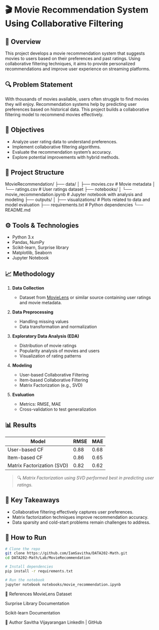 # 🎬 Movie Recommendation System Using Collaborative Filtering

## 📌 Overview
This project develops a movie recommendation system that suggests movies to users based on their preferences and past ratings. Using collaborative filtering techniques, it aims to provide personalized recommendations and improve user experience on streaming platforms.

## 🔍 Problem Statement
With thousands of movies available, users often struggle to find movies they will enjoy. Recommendation systems help by predicting user preferences based on historical data. This project builds a collaborative filtering model to recommend movies effectively.

## 🧠 Objectives
- Analyze user rating data to understand preferences.
- Implement collaborative filtering algorithms.
- Evaluate the recommendation system’s accuracy.
- Explore potential improvements with hybrid methods.

## 📂 Project Structure
MovieRecommendation/
├── data/
│ ├── movies.csv # Movie metadata
│ └── ratings.csv # User ratings dataset
├── notebooks/
│ └── movie_recommendation.ipynb # Jupyter notebook with analysis and modeling
├── outputs/
│ ├── visualizations/ # Plots related to data and model evaluation
├── requirements.txt # Python dependencies
└── README.md


## ⚙️ Tools & Technologies
- Python 3.x
- Pandas, NumPy
- Scikit-learn, Surprise library
- Matplotlib, Seaborn
- Jupyter Notebook

## 📈 Methodology

1. **Data Collection**
   - Dataset from [MovieLens](https://grouplens.org/datasets/movielens/) or similar source containing user ratings and movie metadata.

2. **Data Preprocessing**
   - Handling missing values
   - Data transformation and normalization

3. **Exploratory Data Analysis (EDA)**
   - Distribution of movie ratings
   - Popularity analysis of movies and users
   - Visualization of rating patterns

4. **Modeling**
   - User-based Collaborative Filtering
   - Item-based Collaborative Filtering
   - Matrix Factorization (e.g., SVD)

5. **Evaluation**
   - Metrics: RMSE, MAE
   - Cross-validation to test generalization

## 📊 Results

| Model                      | RMSE   | MAE    |
|----------------------------|--------|--------|
| User-based CF              | 0.88   | 0.68   |
| Item-based CF              | 0.86   | 0.65   |
| Matrix Factorization (SVD) | 0.82   | 0.62   |

> 🔍 *Matrix Factorization using SVD performed best in predicting user ratings.*

## 🎯 Key Takeaways
- Collaborative filtering effectively captures user preferences.
- Matrix factorization techniques improve recommendation accuracy.
- Data sparsity and cold-start problems remain challenges to address.

## 🚀 How to Run

```bash
# Clone the repo
git clone https://github.com/IamSavitha/DATA202-Math.git
cd DATA202-Math/Lab/MovieRecommendation

# Install dependencies
pip install -r requirements.txt

# Run the notebook
jupyter notebook notebooks/movie_recommendation.ipynb
```


📎 References
MovieLens Dataset

Surprise Library Documentation

Scikit-learn Documentation

👤 Author
Savitha Vijayarangan
LinkedIn | GitHub

